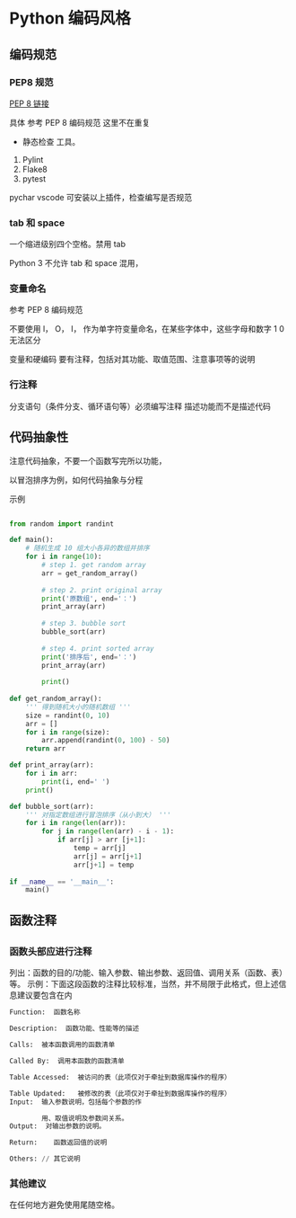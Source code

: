 # Python 编码风格


<h2 id="3">编码规范</h2>

<h3 id="3.1"> PEP8 规范</h3>

[PEP 8 链接](https://www.python.org/dev/peps/pep-0008/ "With a Title")

具体 参考 PEP 8 编码规范 这里不在重复

* 静态检查 工具。
1. Pylint
2. Flake8
3. pytest

pychar vscode 可安装以上插件，检查编写是否规范


<h3 id="3.2"> tab 和 space </h3>

一个缩进级别四个空格。禁用 tab 

Python 3 不允许 tab 和 space 混用，  

<h3 id="3.3">变量命名</h3>

参考 PEP 8 编码规范

不要使用 l， O， I， 作为单字符变量命名，在某些字体中，这些字母和数字 1 0 无法区分

变量和硬编码 要有注释，包括对其功能、取值范围、注意事项等的说明


<h3 id="3.6">行注释</h3>

分支语句（条件分支、循环语句等）必须编写注释 描述功能而不是描述代码 



<h2 id="4">代码抽象性</h2>

注意代码抽象，不要一个函数写完所以功能，

以冒泡排序为例，如何代码抽象与分程

示例
```Python

from random import randint

def main():
    # 随机生成 10 组大小各异的数组并排序
    for i in range(10):
        # step 1. get random array
        arr = get_random_array()
        
        # step 2. print original array
        print('原数组', end='：')
        print_array(arr)
        
        # step 3. bubble sort
        bubble_sort(arr)
        
        # step 4. print sorted array
        print('排序后', end='：')
        print_array(arr)
        
        print()
    
def get_random_array():
    ''' 得到随机大小的随机数组 '''
    size = randint(0, 10)
    arr = []
    for i in range(size):
        arr.append(randint(0, 100) - 50)
    return arr

def print_array(arr):
    for i in arr:
        print(i, end=' ')
    print()

def bubble_sort(arr):
    ''' 对指定数组进行冒泡排序（从小到大） '''
    for i in range(len(arr)):
        for j in range(len(arr) - i - 1):
            if arr[j] > arr [j+1]:
                temp = arr[j]
                arr[j] = arr[j+1]
                arr[j+1] = temp
    
if __name__ == '__main__':
    main()
```


<h2 id="5">函数注释<h2/>


<h3 id="5.1">函数头部应进行注释</h3>
列出：函数的目的/功能、输入参数、输出参数、返回值、调用关系（函数、表）等。 
示例：下面这段函数的注释比较标准，当然，并不局限于此格式，但上述信息建议要包含在内

```Python
Function:  函数名称

Description:  函数功能、性能等的描述

Calls:  被本函数调用的函数清单

Called By:  调用本函数的函数清单

Table Accessed:  被访问的表（此项仅对于牵扯到数据库操作的程序）

Table Updated:   被修改的表（此项仅对于牵扯到数据库操作的程序）
Input:  输入参数说明，包括每个参数的作

        用、取值说明及参数间关系。
Output:  对输出参数的说明。

Return:    函数返回值的说明

Others: // 其它说明
```


<h3 id="5.2">其他建议</h3>

在任何地方避免使用尾随空格。





